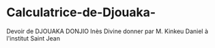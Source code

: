 # Calculatrice-de-Djouaka-
Devoir de DJOUAKA DONJIO Inès Divine donner par M. Kinkeu Daniel à l'institut Saint Jean 
